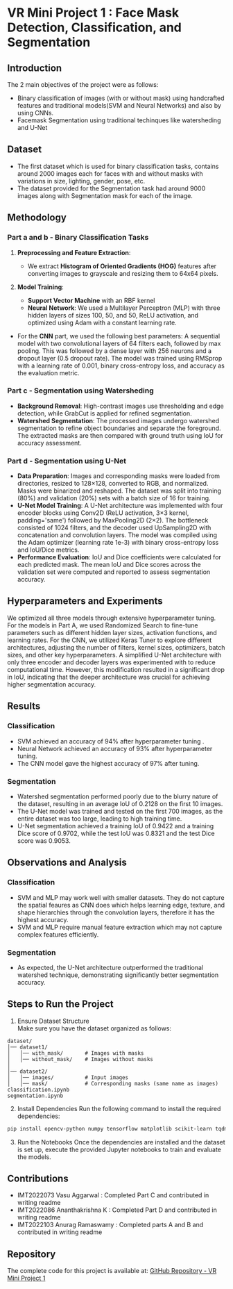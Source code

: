 # VR Mini Project 1 : Face Mask Detection, Classification, and Segmentation

## Introduction
The 2 main objectives of the project were as follows:
- Binary classification of images (with or without mask) using handcrafted features and traditional models(SVM and Neural Networks) and also by using CNNs.
- Facemask Segmentation using traditional techinques like watersheding and U-Net

## Dataset

- The first dataset which is used for binary classification tasks, contains around 2000 images each for faces with and without masks with variations in size, lighting, gender, pose, etc.
- The dataset provided for the Segmentation task had around 9000 images along with Segmentation mask for each of the image.  

## Methodology

### Part a and b - Binary Classification Tasks
1. **Preprocessing and Feature Extraction**:
   - We extract **Histogram of Oriented Gradients (HOG)** features after converting images to grayscale and resizing them to 64x64 pixels.

2. **Model Training**:
   - **Support Vector Machine** with an RBF kernel
   - **Neural Network**: We used a Multilayer Perceptron (MLP) with three hidden layers of sizes 100, 50, and 50, ReLU activation, and optimized using Adam with a constant learning rate.

- For the **CNN** part, we used the following best parameters: A sequential model with two convolutional layers of 64 filters each, followed by max pooling. This was followed by a dense layer with 256 neurons and a dropout layer (0.5 dropout rate). The model was trained using RMSprop with a learning rate of 0.001, binary cross-entropy loss, and accuracy as the evaluation metric.
### Part c - Segmentation using Watersheding
 - **Background Removal**: High-contrast images use thresholding and edge detection, while GrabCut is applied for refined segmentation.
- **Watershed Segmentation**: The processed images undergo watershed segmentation to refine object boundaries and separate the foreground. The extracted masks are then compared with ground truth using IoU for accuracy assessment.
### Part d - Segmentation using U-Net
- **Data Preparation**: Images and corresponding masks were loaded from directories, resized to 128×128, converted to RGB, and normalized. Masks were binarized and reshaped. The dataset was split into training (80%) and validation (20%) sets with a batch size of 16 for training.
- **U-Net Model Training**: A U-Net architecture was implemented with four encoder blocks using Conv2D (ReLU activation, 3×3 kernel, padding='same') followed by MaxPooling2D (2×2). The bottleneck consisted of 1024 filters, and the decoder used UpSampling2D with concatenation and convolution layers. The model was compiled using the Adam optimizer (learning rate 1e-3) with binary cross-entropy loss and IoU/Dice metrics.
- **Performance Evaluation**: IoU and Dice coefficients were calculated for each predicted mask. The mean IoU and Dice scores across the validation set were computed and reported to assess segmentation accuracy.

## Hyperparameters and Experiments

We optimized all three models through extensive hyperparameter tuning. For the models in Part A, we used Randomized Search to fine-tune parameters such as different hidden layer sizes, activation functions, and learning rates. For the CNN, we utilized Keras Tuner to explore different architectures, adjusting the number of filters, kernel sizes, optimizers, batch sizes, and other key hyperparameters.
A simplified U-Net architecture with only three encoder and decoder layers was experimented with to reduce computational time. However, this modification resulted in a significant drop in IoU, indicating that the deeper architecture was crucial for achieving higher segmentation accuracy. 

## Results

### Classification

- SVM achieved an accuracy of 94% after hyperparameter tuning .
- Neural Network achieved an accuracy of 93% after hyperparameter tuning.
- The CNN model gave the highest accuracy of 97% after tuning.

### Segmentation

- Watershed segmentation performed poorly due to the blurry nature of the dataset, resulting in an average IoU of 0.2128 on the first 10 images.
- The U-Net model was trained and tested on the first 700 images, as the entire dataset was too large, leading to high training time.  
- U-Net segmentation achieved a training IoU of 0.9422 and a training Dice score of 0.9702, while the test IoU was 0.8321 and the test Dice score was 0.9053.
## Observations and Analysis

###  Classification
- SVM and MLP may work well with smaller datasets. They do not capture the spatial feaures as CNN does which helps learning edge, texture, and shape hierarchies through the convolution layers, therefore it has the highest accuracy.
- SVM and MLP require manual feature extraction which may not capture complex features efficiently.
### Segmentation
- As expected, the U-Net architecture outperformed the traditional watershed technique, demonstrating significantly better segmentation accuracy.

## Steps to Run the Project

1. Ensure Dataset Structure  
Make sure you have the dataset organized as follows:  
```
dataset/
│── dataset1/
│   │── with_mask/       # Images with masks
│   │── without_mask/    # Images without masks
│
│── dataset2/
│   │── images/          # Input images
│   │── mask/            # Corresponding masks (same name as images)
classification.ipynb
segmentation.ipynb
```

2. Install Dependencies 
Run the following command to install the required dependencies:  
```bash
pip install opencv-python numpy tensorflow matplotlib scikit-learn tqdm scipy scikit-image keras keras-tuner
```

3. Run the Notebooks
Once the dependencies are installed and the dataset is set up, execute the provided Jupyter notebooks to train and evaluate the models.

## Contributions
- IMT2022073 Vasu Aggarwal : Completed Part C and contributed in writing readme
- IMT2022086 Ananthakrishna K : Completed Part D and contributed in writing readme
- IMT2022103 Anurag Ramaswamy : Completed parts A and B and contributed in writing readme

## Repository
The complete code for this project is available at:  [GitHub Repository - VR Mini Project 1](https://github.com/vr-assignments/VR_MiniProject1_AnanthakrishnaK_IMT2022086)
